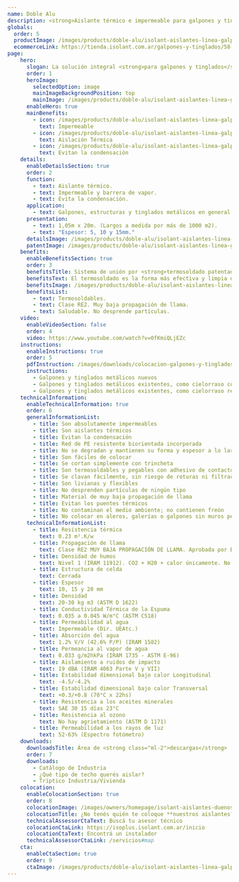 ```yaml
---
name: Doble Alu
description: <strong>Aislante térmico e impermeable para galpones y tinglados. ¡Solape para termo soldar patentado!</strong><br /><br />Aíslan térmicamente tu galpón, tinglado y estructura metálica, evitando el fenómeno de la condensación. Se caracterizan por su fácil instalación y manipuleo, tratándose de un material liviano que no desprende partículas.
globals:
  order: 5
  productImage: /images/products/doble-alu/isolant-aislantes-linea-galpones-y-tinglados-doble-alu-producto-rollo.png
  ecommerceLink: https://tienda.isolant.com.ar/galpones-y-tinglados/58-doble-alu-15.html
page:
    hero:
      slogan: La solución integral <strong>para galpones y tinglados</strong>
      order: 1
      heroImage:
        selectedOption: image
        mainImageBackgroundPosition: top
        mainImage: /images/products/doble-alu/isolant-aislantes-linea-galpones-y-tinglados-doble-alu-imagen-principal.jpg
      enableHero: true
      mainBenefits:
        - icon: /images/products/doble-alu/isolant-aislantes-linea-galpones-y-tinglados-doble-alu-beneficio-1.svg
          text: Impermeable
        - icon: /images/products/doble-alu/isolant-aislantes-linea-galpones-y-tinglados-doble-alu-beneficio-2.svg
          text: Aislación Térmica
        - icon: /images/products/doble-alu/isolant-aislantes-linea-galpones-y-tinglados-doble-alu-beneficio-3.svg
          text: Evitan la condensación
    details:
      enableDetailsSection: true
      order: 2
      function:
        - text: Aislante térmico.
        - text: Impermeable y barrera de vapor.
        - text: Evita la condensación.
      application:
        - text: Galpones, estructuras y tinglados metálicos en general.
      presentation:
        - text: 1,05m x 20m. (Largos a medida por más de 1000 m2).
        - text: "Espesor: 5, 10 y 15mm."
      detailsImage: /images/products/doble-alu/isolant-aislantes-linea-galpones-y-tinglados-doble-alu-imagen-detalle.jpg
      patentImage: /images/products/doble-alu/isolant-aislantes-linea-galpones-y-tinglados-doble-alu-patente.png
    benefits:
      enableBenefitsSection: true
      order: 3
      benefitsTitle: Sistema de unión por <strong>termosoldado patentado</strong>
      benefitsText: El termosoldado es la forma más efectiva y limpia de efectuar la unión nuetras membranas. Es además un sistema patentado por <strong>ISOLANT S.A.</strong> que evita el uso de cintas o adhesivos de cualquier tipo, facilitando así la colocación y brindando una terminación estética superior. Termosoldando <strong>DOBLE ALU</strong>, se logra una membrana aislante continua en toda su extensión, eliminando la posibilidad de filtraciones, puentes térmicos y goteo por condensación. Para realizar esta unión sólo se necesita una pistola de aire caliente.
      benefitsImage: /images/products/doble-alu/isolant-aislantes-linea-galpones-y-tinglados-doble-alu-beneficio-exclusivo.jpg
      benefitsList:
        - text: Termosoldables.
        - text: Clase RE2. Muy baja propagación de llama.
        - text: Saludable. No desprende partículas.
    video:
      enableVideoSection: false
      order: 4
      video: https://www.youtube.com/watch?v=0fKmiQLjEZc
    instructions:
      enableInstructions: true
      order: 5
      pdfInstruction: /images/downloads/colocacion-galpones-y-tinglados.pdf
      instructions:
        - Galpones y tinglados metálicos nuevos
        - Galpones y tinglados metálicos existentes, como cielorraso copiando la forma
        - Galpones y tinglados metálicos existentes, como cielorraso recto
    technicalInformation:
      enableTechnicalInformation: true
      order: 6
      generalInformationList:
        - title: Son absolutamente impermeables
        - title: Son aislantes térmicos
        - title: Evitan la condensación
        - title: Red de PE resistente biorientada incorporada
        - title: No se degradan y mantienen su forma y espesor a lo largo del tiempo
        - title: Son fáciles de colocar
        - title: Se cortan simplemente con trincheta
        - title: Son termosoldables y pegables con adhesivo de contacto
        - title: Se clavan fácilmente, sin riesgo de roturas ni filtraciones
        - title: Son livianas y flexibles
        - title: No desprenden partículas de ningún tipo
        - title: Material de muy baja propagación de llama
        - title: Evitan los puentes térmicos
        - title: No contaminan el medio ambiente; no contienen freón
        - title: No colocar en aleros, galerías o galpones sin muros perimetrales que protejan de la reflexión indirecta de los rayos UV
      technicalInformationList:
        - title: Resistencia térmica
          text: 0.23 m².K/w
        - title: Propagación de llama
          text: Clase RE2 MUY BAJA PROPAGACIÓN DE LLAMA. Aprobada por Bomberos Argentina.
        - title: Densidad de humos
          text: Nivel 1 (IRAM 11912). CO2 + H20 + calor únicamente. No desprende gases envenenantes.
        - title: Estructura de celda
          text: Cerrada
        - title: Espesor
          text: 10, 15 y 20 mm
        - title: Densidad
          text: 20-30 kg m3 (ASTM D 1622)
        - title: Conductividad Térmica de la Espuma
          text: 0.035 a 0.045 W/m°C (ASTM C518)
        - title: Permeabilidad al agua
          text: Impermeable (Dir. UEAtc.)
        - title: Absorción del agua
          text: 1.2% V/V (42.6% P/P) (IRAM 1582)
        - title: Permeancia al vapor de agua
          text: 0.033 g/m2hkPa (IRAM 1735 - ASTM E-96)
        - title: Aislamiento a ruidos de impacto
          text: 19 dBA (IRAM 4063 Parte V y VII)
        - title: Estabilidad dimensional bajo calor Longitudinal
          text: -4.5/-4.2%
        - title: Estabilidad dimensional bajo calor Transversal
          text: +0.3/+0.8 (70°C x 22hs)
        - title: Resistencia a los aceites minerales
          text: SAE 30 15 días 23°C
        - title: Resistencia al ozono
          text: No hay agrietamiento (ASTM D 1171)
        - title: Permeabilidad a los rayos de luz
          text: 52-63% (Espectro fotómetro)
    downloads:  
      downloadsTitle: Área de <strong class="ml-2">descargas</strong>
      order: 7
      downloads:
        - Catálogo de Industria
        - ¿Qué tipo de techo querés aislar?
        - Tríptico Industria/Vivienda
    colocation:
      enableColocationSection: true
      order: 8
      colocationImage: /images/owners/homepage/isolant-aislantes-duenos-e-inquilinos-isoplus-colocation.jpg
      colocationTitle: ¿No tenés quién te coloque **nuestros aislantes?**
      technicalAssessorCtaText: Buscá tu asesor técnico
      colocationCtaLink: https://isoplus.isolant.com.ar/inicio
      colocationCtaText: Encontrá un instalador
      technicalAssessorCtaLink: /servicios#map
    cta:
      enableCtaSection: true
      order: 9
      ctaImage: /images/products/doble-alu/isolant-aislantes-linea-galpones-y-tinglados-doble-alu-cta.jpg
---
```

